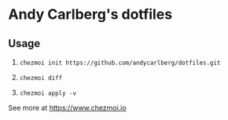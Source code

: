 # Andy Carlberg's dotfiles

## Usage

1. `chezmoi init https://github.com/andycarlberg/dotfiles.git`

2. `chezmoi diff`

3. `chezmoi apply -v`

See more at https://www.chezmoi.io
